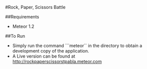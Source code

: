 #Rock, Paper, Scissors Battle

##Requirements
  * Meteor 1.2

##To Run
  * Simply run the command ```meteor`` in the directory to obtain a development copy of the application.
  * A Live version can be found at http://rockpaperscissorstpabla.meteor.com
